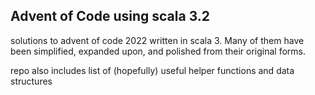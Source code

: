 ## Advent of Code using scala 3.2

solutions to advent of code 2022 written in scala 3. Many of them have been simplified, expanded upon, and polished from their original forms.

repo also includes list of (hopefully) useful helper functions and data structures